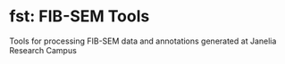# fst: FIB-SEM Tools

Tools for processing FIB-SEM data and annotations generated at Janelia Research Campus

